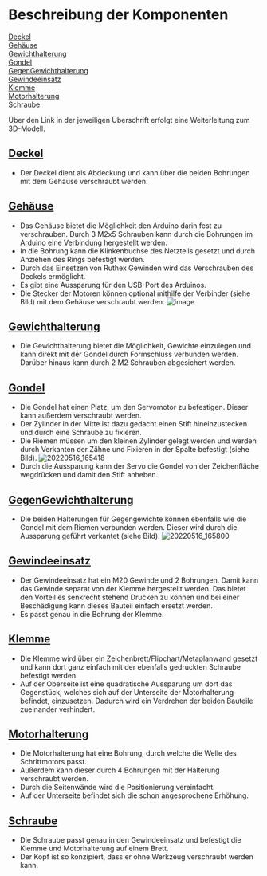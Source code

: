 ﻿# Beschreibung der Komponenten

[Deckel](#deckel)<br>
[Gehäuse](#gehäuse)<br>
[Gewichthalterung](#gewichthalterung)<br>
[Gondel](#gondel)<br>
[GegenGewichthalterung](#gegengewichthalterung)<br>
[Gewindeeinsatz](#gewindeeinsatz)<br>
[Klemme](#klemme)<br>
[Motorhalterung](#motorhalterung)<br>
[Schraube](#schraube)<br>

Über den Link in der jeweiligen Überschrift erfolgt eine Weiterleitung zum 3D-Modell.


## [Deckel](https://github.com/ync-ghr/polarplotter/blob/main/stl/1x_Deckel.stl)

- Der Deckel dient als Abdeckung und kann über die beiden Bohrungen mit dem Gehäuse verschraubt werden. 


## [Gehäuse](https://github.com/ync-ghr/polarplotter/blob/main/stl/1x_Geh%C3%A4use.stl)

- Das Gehäuse bietet die Möglichkeit den Arduino darin fest zu verschrauben. Durch 3 M2x5 Schrauben kann durch die Bohrungen im Arduino eine Verbindung hergestellt werden.
- In die Bohrung kann die Klinkenbuchse des Netzteils gesetzt und durch Anziehen des Rings befestigt werden.
- Durch das Einsetzen von Ruthex Gewinden wird das Verschrauben des Deckels ermöglicht.
- Es gibt eine Aussparung für den USB-Port des Arduinos.
- Die Stecker der Motoren können optional mithilfe der Verbinder (siehe Bild) mit dem Gehäuse verschraubt werden. 
![image](https://user-images.githubusercontent.com/58829180/168617906-3ef32831-03f2-4215-9987-9bff20a08ea0.png)


## [Gewichthalterung](https://github.com/ync-ghr/polarplotter/blob/main/stl/1x_Gewichthalterung.stl)

- Die Gewichthalterung bietet die Möglichkeit, Gewichte einzulegen und kann direkt mit der Gondel durch Formschluss verbunden werden. Darüber hinaus kann durch 2 M2 Schrauben abgesichert werden.


## [Gondel](https://github.com/ync-ghr/polarplotter/blob/main/stl/1x_Gondel.stl)

- Die Gondel hat einen Platz, um den Servomotor zu befestigen. Dieser kann außerdem verschraubt werden.
- Der Zylinder in der Mitte ist dazu gedacht einen Stift hineinzustecken und durch eine Schraube zu fixieren.
- Die Riemen müssen um den kleinen Zylinder gelegt werden und werden durch Verkanten der Zähne und Fixieren in der Spalte befestigt (siehe Bild).
![20220516_165418](https://user-images.githubusercontent.com/58829180/168621887-7a7ef089-f347-4402-8e4d-bb12416912ba.jpg)
- Durch die Aussparung kann der Servo die Gondel von der Zeichenfläche wegdrücken und damit den Stift anheben.


## [GegenGewichthalterung](https://github.com/ync-ghr/polarplotter/blob/main/stl/2x_GegenGewichthalterung.stl)

- Die beiden Halterungen für Gegengewichte können ebenfalls wie die Gondel mit dem Riemen verbunden werden. Dieser wird durch die Aussparung geführt verkantet (siehe Bild).
![20220516_165800](https://user-images.githubusercontent.com/58829180/168622646-2d21994f-f872-4686-8325-220949e5842b.jpg)


## [Gewindeeinsatz](https://github.com/ync-ghr/polarplotter/blob/main/stl/2x_Gewindeeinsatz.stl)

- Der Gewindeeinsatz hat ein M20 Gewinde und 2 Bohrungen. Damit kann das Gewinde separat von der Klemme hergestellt werden. Das bietet den Vorteil es senkrecht stehend Drucken zu können und bei einer Beschädigung kann dieses Bauteil einfach ersetzt werden.
- Es passt genau in die Bohrung der Klemme.


## [Klemme](https://github.com/ync-ghr/polarplotter/blob/main/stl/2x_Klemme.stl)

- Die Klemme wird über ein Zeichenbrett/Flipchart/Metaplanwand gesetzt und kann dort ganz einfach mit der ebenfalls gedruckten Schraube befestigt werden.
- Auf der Oberseite ist eine quadratische Aussparung um dort das Gegenstück, welches sich auf der Unterseite der Motorhalterung befindet, einzusetzen. Dadurch wird ein Verdrehen der beiden Bauteile zueinander verhindert.

## [Motorhalterung](https://github.com/ync-ghr/polarplotter/blob/main/stl/2x_Motorhalterung.stl)

- Die Motorhalterung hat eine Bohrung, durch welche die Welle des Schrittmotors passt.
- Außerdem kann dieser durch 4 Bohrungen mit der Halterung verschraubt werden.
- Durch die Seitenwände wird die Positionierung vereinfacht.
- Auf der Unterseite befindet sich die schon angesprochene Erhöhung.

## [Schraube](https://github.com/ync-ghr/polarplotter/blob/main/stl/2x_Schraube.stl)

- Die Schraube passt genau in den Gewindeeinsatz und befestigt die Klemme und Motorhalterung auf einem Brett.
- Der Kopf ist so konzipiert, dass er ohne Werkzeug verschraubt werden kann.


